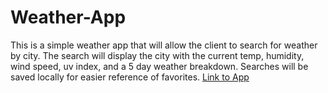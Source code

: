 # Weather-App
This is a simple weather app that will allow the client to search for weather by city. The search will display the city with the current temp, humidity, wind speed, uv index, and a 5 day weather breakdown. Searches will be saved locally for easier reference of favorites.
[Link to App](https://chrisjm093.github.io/Weather-App/)